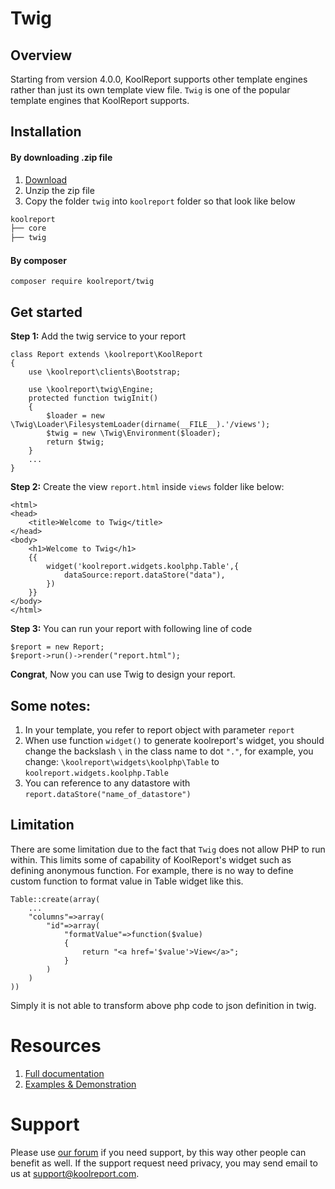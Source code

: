 # Twig

## Overview

Starting from version 4.0.0, KoolReport supports other template engines rather than just its own template view file. `Twig` is one of the popular template engines that KoolReport supports.

## Installation

#### By downloading .zip file

1. [Download](https://www.koolreport.com/packages/twig)
2. Unzip the zip file
3. Copy the folder `twig` into `koolreport` folder so that look like below

```bash
koolreport
├── core
├── twig
```

#### By composer

```
composer require koolreport/twig
```

## Get started

__Step 1:__ Add the twig service to your report

```
class Report extends \koolreport\KoolReport
{
    use \koolreport\clients\Bootstrap;

    use \koolreport\twig\Engine;
    protected function twigInit()
    {
        $loader = new \Twig\Loader\FilesystemLoader(dirname(__FILE__).'/views');
        $twig = new \Twig\Environment($loader);
        return $twig;
    }
    ...
}
```

__Step 2:__ Create the view `report.html` inside `views` folder like below:

```
<html>
<head>
    <title>Welcome to Twig</title>
</head>
<body>
    <h1>Welcome to Twig</h1>
    {{ 
        widget('koolreport.widgets.koolphp.Table',{
            dataSource:report.dataStore("data"),
        }) 
    }}
</body>
</html>
```

__Step 3:__ You can run your report with following line of code

```
$report = new Report;
$report->run()->render("report.html");
```

__Congrat__, Now you can use Twig to design your report.


## Some notes:

1. In your template, you refer to report object with parameter `report`
2. When use function `widget()` to generate koolreport's widget, you should change the backslash `\` in the class name to dot `"."`, for example, you change: `\koolreport\widgets\koolphp\Table` to `koolreport.widgets.koolphp.Table`
3. You can reference to any datastore with `report.dataStore("name_of_datastore")`

## Limitation

There are some limitation due to the fact that `Twig` does not allow PHP to run within. This limits some of capability of KoolReport's widget such as defining anonymous function. For example, there is no way to define custom function to format value in Table widget like this.

```
Table::create(array(
    ...
    "columns"=>array(
        "id"=>array(
            "formatValue"=>function($value)
            {
                return "<a href='$value'>View</a>";
            }
        )
    )
))
```

Simply it is not able to transform above php code to json definition in twig.

# Resources

1. [Full documentation](https://www.koolreport.com/docs/twig/overview/)
2. [Examples & Demonstration](https://www.koolreport.com/examples)


# Support

Please use [our forum](https://www.koolreport.com/forum/topics) if you need support, by this way other people can benefit as well. If the support request need privacy, you may send email to us at [support@koolreport.com](mailto:support@koolreport.com).